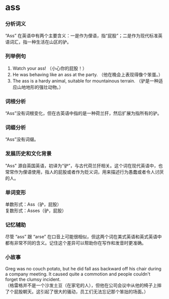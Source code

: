 # ass

### 分析词义

  

“Ass” 在英语中有两个主要含义：一是作为俚语，指“屁股”；二是作为现代标准英语词汇，指一种生活在山区的驴。

  

### 列举例句

  

1.  Watch your ass! （小心你的屁股！）
2.  He was behaving like an ass at the party. （他在晚会上表现得像个笨蛋。）
3.  The ass is a hardy animal, suitable for mountainous terrain. （驴是一种适应山地地形的强壮动物。）

  

### 词根分析

  

“Ass”没有词根变化，但在古英语中指的是一种荷兰犴，然后扩展为指所有的驴。

  

### 词缀分析

  

“Ass”没有词缀。

  

### 发展历史和文化背景

  

"Ass" 源自英国英语，初译为“驴”，与古代荷兰犴相关。这个词在现代英语中，也常常作为俚语使用，指人的屁股或者作为贬义词，用来描述行为愚蠢或者令人讨厌的人。

  

### 单词变形

  

单数形式：Ass（驴，屁股）  
复数形式：Asses（驴，屁股）

  

### 记忆辅助

  

尽管 “ass” 跟 “arse” 在口音上可能很相似，但这两个词在美式英语和英式英语中都有非常不同的含义。记住这个差异可以帮助你在写作和发音时更准确。

  

### 小故事

  

Greg was no couch potato, but he did fall ass backward off his chair during a company meeting. It caused quite a commotion and people couldn't forget the clumsy incident.  
（格雷格并不是一个沙发土豆（在家宅的人），但他在公司会议中从他的椅子上摔了个屁股朝天。这引起了很大的骚动，员工们无法忘记那个笨拙的场面。）
